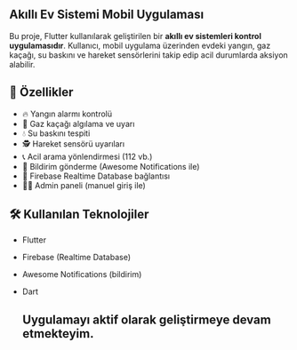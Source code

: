 ## Akıllı Ev Sistemi Mobil Uygulaması

Bu proje, Flutter kullanılarak geliştirilen bir **akıllı ev sistemleri kontrol uygulamasıdır**. Kullanıcı, mobil uygulama üzerinden evdeki yangın, gaz kaçağı, su baskını ve hareket sensörlerini takip edip acil durumlarda aksiyon alabilir.

## 🚀 Özellikler
- 🔥 Yangın alarmı kontrolü
- 🛑 Gaz kaçağı algılama ve uyarı
- 💧 Su baskını tespiti
- 🕵️ Hareket sensörü uyarıları
- 📞 Acil arama yönlendirmesi (112 vb.)
- 🔔 Bildirim gönderme (Awesome Notifications ile)
- 📲 Firebase Realtime Database bağlantısı
- 🧑‍💻 Admin paneli (manuel giriş ile)

## 🛠️ Kullanılan Teknolojiler
- Flutter
- Firebase (Realtime Database)
- Awesome Notifications (bildirim)
- Dart

  ## Uygulamayı aktif olarak geliştirmeye devam etmekteyim.
